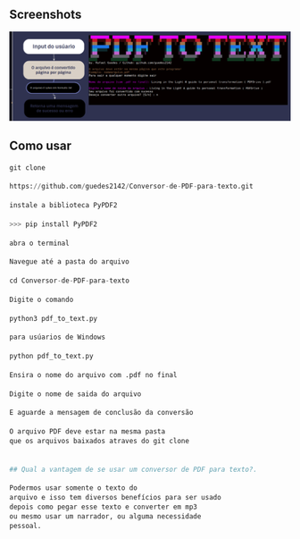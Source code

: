 
## Screenshots

![App Screenshot](https://raw.githubusercontent.com/guedes2142/Conversor-de-PDF-para-texto/main/Screenshot%20from%202023-03-22%2015-28-26.png)

## Como usar
```Python
git clone

https://github.com/guedes2142/Conversor-de-PDF-para-texto.git

instale a biblioteca PyPDF2

>>> pip install PyPDF2

abra o terminal

Navegue até a pasta do arquivo

cd Conversor-de-PDF-para-texto

Digite o comando

python3 pdf_to_text.py 

para usúarios de Windows

python pdf_to_text.py 

Ensira o nome do arquivo com .pdf no final

Digite o nome de saida do arquivo

E aguarde a mensagem de conclusão da conversão

O arquivo PDF deve estar na mesma pasta
que os arquivos baixados atraves do git clone


## Qual a vantagem de se usar um conversor de PDF para texto?.

Podermos usar somente o texto do
arquivo e isso tem diversos benefícios para ser usado
depois como pegar esse texto e converter em mp3
ou mesmo usar um narrador, ou alguma necessidade
pessoal.
